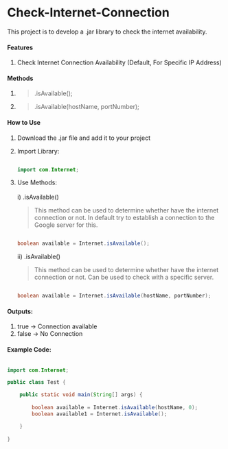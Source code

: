 # Check-Internet-Connection
This project is to develop a .jar library to check the internet availability.

#### Features
1) Check Internet Connection Availability (Default, For Specific IP Address)

#### Methods
1) >.isAvailable();
2) >.isAvailable(hostName, portNumber);

#### How to Use

1) Download the .jar file and add it to your project
2) Import Library:
   
   ```java
   
   import com.Internet;
   
   ```

3) Use Methods: </br></br>
    i) .isAvailable() </br>
    > This method can be used to determine whether have the internet connection or not. In default try to establish a connection to the Google server for this.
    
   ```java
   
   boolean available = Internet.isAvailable();
   
   ```
    ii) .isAvailable() </br>
    > This method can be used to determine whether have the internet connection or not. Can be used to check with a specific server.
    
   ```java
   
   boolean available = Internet.isAvailable(hostName, portNumber);
   
   ```

  #### Outputs:
  1) true -> Connection available
  2) false -> No Connection

#### Example Code:

```java

import com.Internet;

public class Test {

    public static void main(String[] args) {
        
        boolean available = Internet.isAvailable(hostName, 0);
        boolean available1 = Internet.isAvailable();

    }
    
}

```
 
